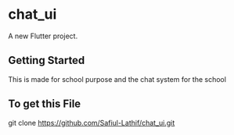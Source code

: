 # chat_ui

A new Flutter project.

## Getting Started

This is made for school purpose and the chat system for the school 

## To get this File 

git clone https://github.com/Safiul-Lathif/chat_ui.git
